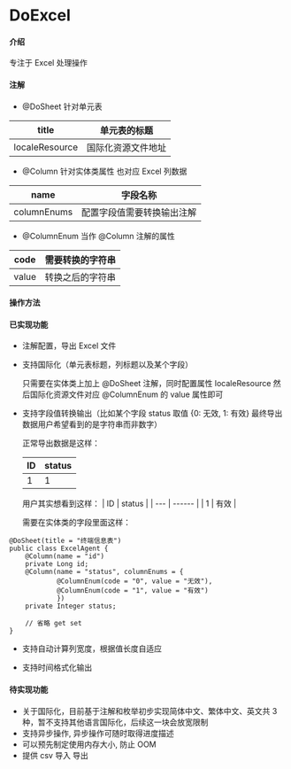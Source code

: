 # DoExcel

#### 介绍
专注于 Excel 处理操作

#### 注解
- @DoSheet 针对单元表

| title | 单元表的标题 |
| ----- | ---------- |
| localeResource | 国际化资源文件地址 |

- @Column 针对实体类属性 也对应 Excel 列数据

| name        | 字段名称                   |
| ----------- | -------------------------- |
| columnEnums | 配置字段值需要转换输出注解 |

- @ColumnEnum 当作 @Column 注解的属性 

| code        | 需要转换的字符串           |
| ----------- | -------------------------- |
| value       | 转换之后的字符串            |


#### 操作方法

#### 已实现功能
- 注解配置，导出 Excel 文件

- 支持国际化（单元表标题，列标题以及某个字段）

    只需要在实体类上加上 @DoSheet 注解，同时配置属性 localeResource
    然后国际化资源文件对应 @ColumnEnum 的 value 属性即可

- 支持字段值转换输出（比如某个字段 status 取值 {0: 无效, 1: 有效} 最终导出数据用户希望看到的是字符串而非数字）

    正常导出数据是这样：              

    | ID  | status |
    | --- | ------ |       
    | 1   | 1   |         
    
    用户其实想看到这样：
    | ID  | status |
    | --- | ------ |
    | 1   | 有效   |

    需要在实体类的字段里面这样：

```
@DoSheet(title = "终端信息表")
public class ExcelAgent {
    @Column(name = "id")
    private Long id;
    @Column(name = "status", columnEnums = {
            @ColumnEnum(code = "0", value = "无效"),
            @ColumnEnum(code = "1", value = "有效")
            })
    private Integer status;

    // 省略 get set
}

```

- 支持自动计算列宽度，根据值长度自适应

- 支持时间格式化输出


#### 待实现功能
- 关于国际化，目前基于注解和枚举初步实现简体中文、繁体中文、英文共 3 种，暂不支持其他语言国际化，后续这一块会放宽限制
- 支持异步操作, 异步操作可随时取得进度描述
- 可以预先制定使用内存大小, 防止 OOM
- 提供 csv 导入 导出
